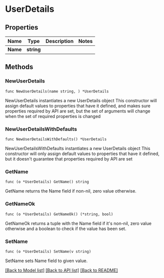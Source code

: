 # UserDetails

## Properties

Name | Type | Description | Notes
------------ | ------------- | ------------- | -------------
**Name** | **string** |  | 

## Methods

### NewUserDetails

`func NewUserDetails(name string, ) *UserDetails`

NewUserDetails instantiates a new UserDetails object
This constructor will assign default values to properties that have it defined,
and makes sure properties required by API are set, but the set of arguments
will change when the set of required properties is changed

### NewUserDetailsWithDefaults

`func NewUserDetailsWithDefaults() *UserDetails`

NewUserDetailsWithDefaults instantiates a new UserDetails object
This constructor will only assign default values to properties that have it defined,
but it doesn't guarantee that properties required by API are set

### GetName

`func (o *UserDetails) GetName() string`

GetName returns the Name field if non-nil, zero value otherwise.

### GetNameOk

`func (o *UserDetails) GetNameOk() (*string, bool)`

GetNameOk returns a tuple with the Name field if it's non-nil, zero value otherwise
and a boolean to check if the value has been set.

### SetName

`func (o *UserDetails) SetName(v string)`

SetName sets Name field to given value.



[[Back to Model list]](../README.md#documentation-for-models) [[Back to API list]](../README.md#documentation-for-api-endpoints) [[Back to README]](../README.md)


